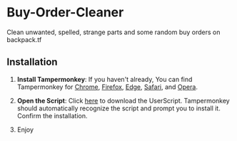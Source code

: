 # Buy-Order-Cleaner
Clean unwanted, spelled, strange parts and some random buy orders on backpack.tf

## Installation

1. **Install Tampermonkey**: If you haven't already, You can find Tampermonkey for [Chrome](https://chrome.google.com/webstore/detail/tampermonkey/dhdgffkkebhmkfjojejmpbldmpobfkfo), [Firefox](https://addons.mozilla.org/en-US/firefox/addon/tampermonkey/), [Edge](https://www.microsoft.com/en-us/p/tampermonkey/9nblggh5162s), [Safari](https://apps.apple.com/us/app/tampermonkey/id1482490089), and [Opera](https://addons.opera.com/en/extensions/details/tampermonkey-beta/).

2. **Open the Script**: Click [here](https://github.com/DaSimple619/Buy-Order-Cleaner/raw/main/userscript.user.js) to download the UserScript. Tampermonkey should automatically recognize the script and prompt you to install it. Confirm the installation.

3. Enjoy 
